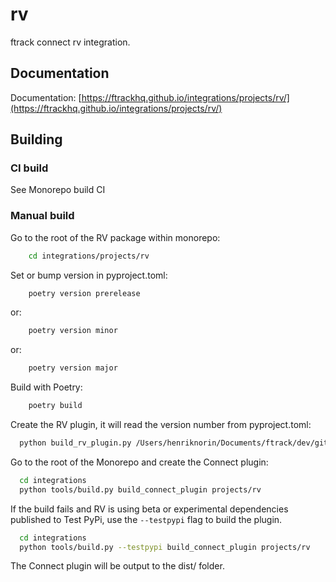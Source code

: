 # rv

ftrack connect rv integration.

## Documentation

Documentation: [https://ftrackhq.github.io/integrations/projects/rv/](https://ftrackhq.github.io/integrations/projects/rv/)

## Building


### CI build

See Monorepo build CI

### Manual build

Go to the root of the RV package within monorepo:

```bash
    cd integrations/projects/rv
```


Set or bump version in pyproject.toml:
    
```bash
    poetry version prerelease
```
or:
```bash
    poetry version minor
```
or:
```bash
    poetry version major
```


Build with Poetry:
    
```bash
    poetry build
```


Create the RV plugin, it will read the version number from pyproject.toml:

```bash
  python build_rv_plugin.py /Users/henriknorin/Documents/ftrack/dev/git/integrations/projects/rv/resource/plugin /tmp/
```


Go to the root of the Monorepo and create the Connect plugin:

```bash
  cd integrations
  python tools/build.py build_connect_plugin projects/rv
```


If the build fails and RV is using beta or experimental dependencies published to Test PyPi, use the `--testpypi` flag 
to build the plugin.

```bash
  cd integrations
  python tools/build.py --testpypi build_connect_plugin projects/rv
```

The Connect plugin will be output to the dist/ folder.